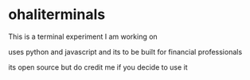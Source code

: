 # ohaliterminals
This is a terminal experiment I am working on

uses python and javascript and its to be built for financial professionals

its open source but do credit me if you decide to use it


